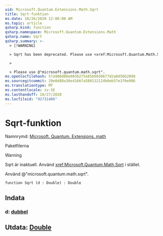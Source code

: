 ```yaml
---
uid: Microsoft.Quantum.Extensions.Math.Sqrt
title: Sqrt-funktion
ms.date: 10/26/2020 12:00:00 AM
ms.topic: article
qsharp.kind: function
qsharp.namespace: Microsoft.Quantum.Extensions.Math
qsharp.name: Sqrt
qsharp.summary: >-
  > [!WARNING]

  > Sqrt has been deprecated. Please use <xref:Microsoft.Quantum.Math.Sqrt> instead.

  >

  > Please use @"microsoft.quantum.math.sqrt".
ms.openlocfilehash: 57a980d88e083b275e85b6030677d2a8d56b2098
ms.sourcegitcommit: 29e0d88a30e4166fa580132124b0eb57e1f0e986
ms.translationtype: MT
ms.contentlocale: sv-SE
ms.lasthandoff: 10/27/2020
ms.locfileid: "92731406"
---
```

# <a name="sqrt-function"></a>Sqrt-funktion

Namnrymd: [Microsoft. Quantum. Extensions. math](xref:Microsoft.Quantum.Extensions.Math)

Paketfilerna [](https://nuget.org/packages/)


> [!WARNING]
> Sqrt är inaktuell. Använd <xref:Microsoft.Quantum.Math.Sqrt> i stället.
>
> Använd @"microsoft.quantum.math.sqrt".



```qsharp
function Sqrt (d : Double) : Double
```


## <a name="input"></a>Indata

### <a name="d--double"></a>d: [dubbel](xref:microsoft.quantum.lang-ref.double)





## <a name="output--double"></a>Utdata: [Double](xref:microsoft.quantum.lang-ref.double)

